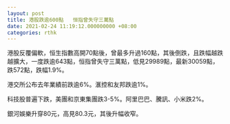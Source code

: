 ```yaml
---
layout: post
title: 港股跌逾600點   恒指曾失守三萬點
date: 2021-02-24 11:19:12.000000000 +08:00
categories: rthk
---
```


港股反覆偏軟，恒生指數高開70點後，曾最多升過160點，其後倒跌，且跌幅越跌越擴大，一度跌逾643點，恒指曾失守三萬點，低見29989點，最新30059點，跌572點，跌幅1.9%。

港交所公布去年業績前跌逾6%。滙控和友邦跌逾1%。

科技股普遍下跌，美團和京東集團跌3-5%。阿里巴巴、騰訊、小米跌2%。

銀河娛樂升穿80元，高見80.3元，其後升幅收窄。

